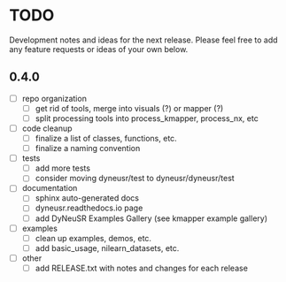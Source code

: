 # TODO

Development notes and ideas for the next release. Please feel free to add any feature requests or ideas of your own below. 

## 0.4.0 

- [ ] repo organization
    - [ ] get rid of tools, merge into visuals (?) or mapper (?)
    - [ ] split processing tools into process_kmapper, process_nx, etc

- [ ] code cleanup
    - [ ] finalize a list of classes, functions, etc.
    - [ ] finalize a naming convention 

- [ ] tests
    - [ ] add more tests
    - [ ] consider moving dyneusr/test to dyneusr/dyneusr/test

- [ ] documentation
    - [ ] sphinx auto-generated docs
    - [ ] dyneusr.readthedocs.io page
    - [ ] add DyNeuSR Examples Gallery (see kmapper example gallery)

- [ ] examples 
    - [ ] clean up examples, demos, etc.
    - [ ] add basic_usage, nilearn_datasets, etc.

- [ ] other
    - [ ] add RELEASE.txt with notes and changes for each release
